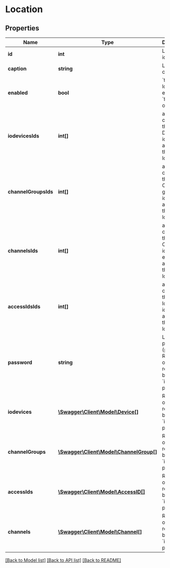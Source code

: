# Location

## Properties
Name | Type | Description | Notes
------------ | ------------- | ------------- | -------------
**id** | **int** | Location identifier | [optional] 
**caption** | **string** | Location caption | [optional] 
**enabled** | **bool** | &#x60;true&#x60; if the location is enabled, &#x60;false&#x60; otherwise | [optional] 
**iodevicesIds** | **int[]** | array containing the IO Devices identifiers assigned to this location | [optional] 
**channelGroupsIds** | **int[]** | array containing the Channel groups identifiers assigned to this location | [optional] 
**channelsIds** | **int[]** | array containing the Channels identifiers expicitely assigned to this location | [optional] 
**accessIdsIds** | **int[]** | array containing the Access Identifiers identifiers assigned to this location | [optional] 
**password** | **string** | Location password (plain text). Returned only if requested by the &#x60;include&#x60; parameter. | [optional] 
**iodevices** | [**\Swagger\Client\Model\Device[]**](Device.md) | Returned only if requested by the &#x60;include&#x60; parameter. | [optional] 
**channelGroups** | [**\Swagger\Client\Model\ChannelGroup[]**](ChannelGroup.md) | Returned only if requested by the &#x60;include&#x60; parameter. | [optional] 
**accessIds** | [**\Swagger\Client\Model\AccessID[]**](AccessID.md) | Returned only if requested by the &#x60;include&#x60; parameter. | [optional] 
**channels** | [**\Swagger\Client\Model\Channel[]**](Channel.md) | Returned only if requested by the &#x60;include&#x60; parameter. | [optional] 

[[Back to Model list]](../README.md#documentation-for-models) [[Back to API list]](../README.md#documentation-for-api-endpoints) [[Back to README]](../README.md)



